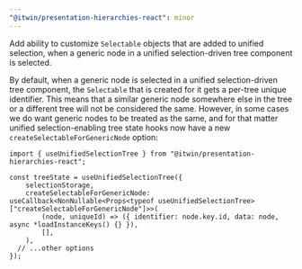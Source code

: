 ```yaml
---
"@itwin/presentation-hierarchies-react": minor
---
```


Add ability to customize `Selectable` objects that are added to unified selection, when a generic node in a unified selection-driven tree component is selected.

By default, when a generic node is selected in a unified selection-driven tree component, the `Selectable` that is created for it gets a per-tree unique identifier. This means that a similar generic node somewhere else in the tree or a different tree will not be considered the same. However, in some cases we do want generic nodes to be treated as the same, and for that matter unified selection-enabling tree state hooks now have a new `createSelectableForGenericNode` option:

```tsx
import { useUnifiedSelectionTree } from "@itwin/presentation-hierarchies-react";

const treeState = useUnifiedSelectionTree({
    selectionStorage,
    createSelectableForGenericNode: useCallback<NonNullable<Props<typeof useUnifiedSelectionTree>["createSelectableForGenericNode"]>>(
        (node, uniqueId) => ({ identifier: node.key.id, data: node, async *loadInstanceKeys() {} }),
        [],
    ),
  // ...other options
});
```
